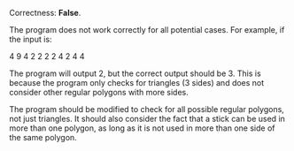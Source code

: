 Correctness: **False**.

The program does not work correctly for all potential cases. For example, if the input is:

4
9
4 2 2 2 2 4 2 4 4

The program will output 2, but the correct output should be 3. This is because the program only checks for triangles (3 sides) and does not consider other regular polygons with more sides.

The program should be modified to check for all possible regular polygons, not just triangles. It should also consider the fact that a stick can be used in more than one polygon, as long as it is not used in more than one side of the same polygon.